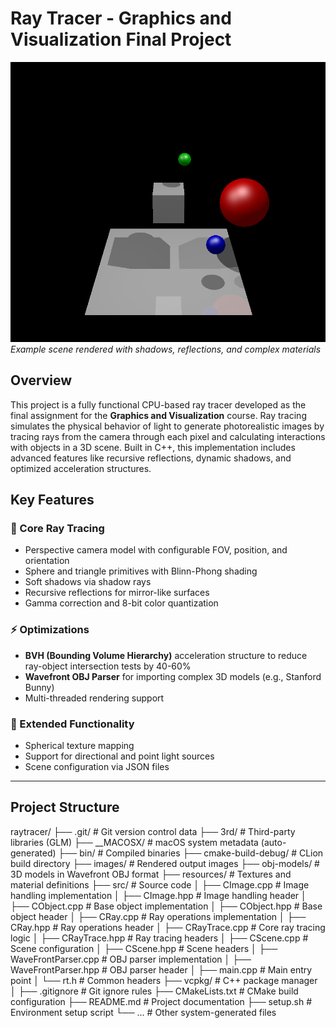 # Ray Tracer - Graphics and Visualization Final Project

![Ray Tracing Example](images/with-wavefront-obj.png)  
*Example scene rendered with shadows, reflections, and complex materials*

## Overview  
This project is a fully functional CPU-based ray tracer developed as the final assignment for the **Graphics and Visualization** course. Ray tracing simulates the physical behavior of light to generate photorealistic images by tracing rays from the camera through each pixel and calculating interactions with objects in a 3D scene. Built in C++, this implementation includes advanced features like recursive reflections, dynamic shadows, and optimized acceleration structures.

## Key Features  
### 🎨 Core Ray Tracing  
- Perspective camera model with configurable FOV, position, and orientation  
- Sphere and triangle primitives with Blinn-Phong shading  
- Soft shadows via shadow rays  
- Recursive reflections for mirror-like surfaces  
- Gamma correction and 8-bit color quantization  

### ⚡ Optimizations  
- **BVH (Bounding Volume Hierarchy)** acceleration structure to reduce ray-object intersection tests by 40-60%  
- **Wavefront OBJ Parser** for importing complex 3D models (e.g., Stanford Bunny)  
- Multi-threaded rendering support  

### 🧩 Extended Functionality  
- Spherical texture mapping  
- Support for directional and point light sources  
- Scene configuration via JSON files  

---

## Project Structure  

raytracer/
├── .git/                   # Git version control data
├── 3rd/                   # Third-party libraries (GLM)
├── __MACOSX/              # macOS system metadata (auto-generated)
├── bin/                   # Compiled binaries
├── cmake-build-debug/     # CLion build directory
├── images/                # Rendered output images
├── obj-models/            # 3D models in Wavefront OBJ format
├── resources/             # Textures and material definitions
├── src/                   # Source code
│   ├── CImage.cpp         # Image handling implementation
│   ├── CImage.hpp         # Image handling header
│   ├── CObject.cpp        # Base object implementation
│   ├── CObject.hpp        # Base object header
│   ├── CRay.cpp           # Ray operations implementation
│   ├── CRay.hpp           # Ray operations header
│   ├── CRayTrace.cpp      # Core ray tracing logic
│   ├── CRayTrace.hpp      # Ray tracing headers
│   ├── CScene.cpp         # Scene configuration
│   ├── CScene.hpp         # Scene headers
│   ├── WaveFrontParser.cpp # OBJ parser implementation
│   ├── WaveFrontParser.hpp # OBJ parser header
│   ├── main.cpp           # Main entry point
│   └── rt.h               # Common headers
├── vcpkg/                 # C++ package manager
│
├── .gitignore             # Git ignore rules
├── CMakeLists.txt         # CMake build configuration
├── README.md              # Project documentation
├── setup.sh               # Environment setup script
└── ...                    # Other system-generated files
